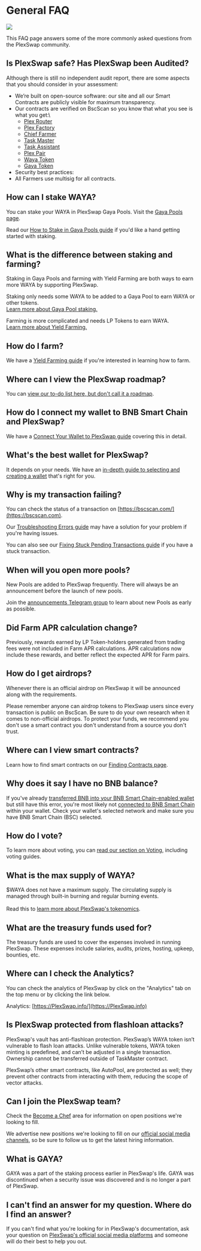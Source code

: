 # General FAQ

![](<../.gitbook/assets/general-faq-header (1).png>)

This FAQ page answers some of the more commonly asked questions from the PlexSwap community.

## Is PlexSwap safe? Has PlexSwap been Audited?


Although there is still no independent audit report, there are some aspects that you should consider in your assessment:

* We’re built on open-source software: our site and all our Smart Contracts are publicly visible for maximum transparency.
* Our contracts are verified on BscScan so you know that what you see is what you get:\\
  * [Plex Router](https://bscscan.com/address/0x4bAa3F9f24B97aa67B0A0f080bA3A9c994c6AE93#code)
  * [Plex Factory](https://bscscan.com/address/0x580B12Fcc6247E7bA7a02324Ea6Aa6604d0BEC7A#code)
  * [Chief Farmer](https://bscscan.com/address/0x4Ba4EFa9C4E44b94ea232Fd5F5f7F4A4961904e5#code)
  * [Task Master](https://bscscan.com/address/0x5a30a7CeA5B5e78C7ECb86cEA6EBA50577412B2c#code)
  * [Task Assistant](https://bscscan.com/address/0xfd5044541EFdCf6B6a83e6ecBF3f477C8cEC6433#code)
  * [Plex Pair](https://bscscan.com/address/0x539Df50cf6fc29d560413d669A5Bb78cB342029B#code)
  * [Waya Token](https://bscscan.com/address/0x0581c0dae41F19Fb4602E7ba0A803B7AE50f02E8#code)
  * [Gaya Token](https://bscscan.com/address/0x45eE7bb74220D55a09e99ce6e9a8a8Dd2ac3105D#code)
 * Security best practices:
  * All Farmers use multisig for all contracts.

## How can I stake WAYA?

You can stake your WAYA in PlexSwap Gaya Pools. Visit the [Gaya Pools page](https://PlexSwap.finance/pools).

Read our [How to Stake in Gaya Pools guide](https://docs.PlexSwap.finance/products/gaya-pool/gaya-pool-guide) if you'd like a hand getting started with staking.

## What is the difference between staking and farming?

Staking in Gaya Pools and farming with Yield Farming are both ways to earn more WAYA by supporting PlexSwap.

Staking only needs some WAYA to be added to a Gaya Pool to earn WAYA or other tokens.\
[Learn more about Gaya Pool staking.](https://docs.PlexSwap.finance/products/gaya-pool)

Farming is more complicated and needs LP Tokens to earn WAYA.\
[Learn more about Yield Farming.](https://docs.PlexSwap.finance/products/yield-farming)

## How do I farm?

We have a [Yield Farming guide](https://docs.PlexSwap.finance/products/yield-farming/how-to-use-farms) if you're interested in learning how to farm.

## Where can I view the PlexSwap roadmap?

You can [view our to-do list here, but don't call it a roadmap](https://docs.PlexSwap.finance/roadmap).

## How do I connect my wallet to BNB Smart Chain and PlexSwap?

We have a [Connect Your Wallet to PlexSwap guide](https://docs.PlexSwap.finance/get-started/connection-guide) covering this in detail.

## What's the best wallet for PlexSwap?

It depends on your needs. We have an [in-depth guide to selecting and creating a wallet](https://docs.PlexSwap.finance/get-started/wallet-guide) that's right for you.

## Why is my transaction failing?

You can check the status of a transaction on [https://bscscan.com/](https://bscscan.com).

Our [Troubleshooting Errors guide](https://docs.PlexSwap.finance/help/troubleshooting) may have a solution for your problem if you're having issues.

You can also see our [Fixing Stuck Pending Transactions guide](https://docs.PlexSwap.finance/help/unsticking-a-transaction-stuck-as-pending-with-metamask) if you have a stuck transaction.

## When will you open more pools?

New Pools are added to PlexSwap frequently. There will always be an announcement before the launch of new pools.

Join the [announcements Telegram group](https://t.me/PlexSwapAnn) to learn about new Pools as early as possible.

## Did Farm APR calculation change?

Previously, rewards earned by LP Token-holders generated from trading fees were not included in Farm APR calculations. APR calculations now include these rewards, and better reflect the expected APR for Farm pairs.

## How do I get airdrops?

Whenever there is an official airdrop on PlexSwap it will be announced along with the requirements.

Please remember anyone can airdrop tokens to PlexSwap users since every transaction is public on BscScan. Be sure to do your own research when it comes to non-official airdrops. To protect your funds, we recommend you don't use a smart contract you don't understand from a source you don't trust.

## Where can I view smart contracts?

Learn how to find smart contracts on our [Finding Contracts page](https://docs.PlexSwap.finance/developers/smart-contracts).

## Why does it say I have no BNB balance?

If you've already [transferred BNB into your BNB Smart Chain-enabled wallet](https://docs.PlexSwap.finance/get-started/bep20-guide) but still have this error, you're most likely not [connected to BNB Smart Chain](https://docs.PlexSwap.finance/get-started/connection-guide) within your wallet. Check your wallet's selected network and make sure you have BNB Smart Chain (BSC) selected.

## How do I vote?

To learn more about voting, you can [read our section on Voting](https://docs.PlexSwap.finance/products/voting), including voting guides.

## What is the max supply of WAYA?

$WAYA does not have a maximum supply. The circulating supply is managed through built-in burning and regular burning events.\
\
Read this to [learn more about PlexSwap's tokenomics](https://docs.PlexSwap.finance/tokenomics/waya).

## What are the treasury funds used for?

The treasury funds are used to cover the expenses involved in running PlexSwap. These expenses include salaries, audits, prizes, hosting, upkeep, bounties, etc.

## Where can I check the Analytics?

You can check the analytics of PlexSwap by click on the "Analytics" tab on the top menu or by clicking the link below.

Analytics: [https://PlexSwap.info/](https://PlexSwap.info)

## Is PlexSwap protected from flashloan attacks?

PlexSwap's vault has anti-flashloan protection. PlexSwap’s WAYA token isn’t vulnerable to flash loan attacks. Unlike vulnerable tokens, WAYA token minting is predefined, and can’t be adjusted in a single transaction. Ownership cannot be transferred outside of TaskMaster contract.

PlexSwap’s other smart contracts, like AutoPool, are protected as well; they prevent other contracts from interacting with them, reducing the scope of vector attacks.

## Can I join the PlexSwap team?

Check the [Become a Chef](https://docs.PlexSwap.finance/hiring/become-a-chef) area for information on open positions we're looking to fill.

We advertise new positions we're looking to fill on our [official social media channels](https://docs.PlexSwap.finance/contact-us/telegram), so be sure to follow us to get the latest hiring information.

## What is GAYA?

GAYA was a part of the staking process earlier in PlexSwap's life. GAYA was discontinued when a security issue was discovered and is no longer a part of PlexSwap.

## I can't find an answer for my question. Where do I find an answer?

If you can't find what you're looking for in PlexSwap's documentation, ask your question on [PlexSwap's official social media platforms](https://docs.PlexSwap.finance/contact-us/telegram) and someone will do their best to help you out.
